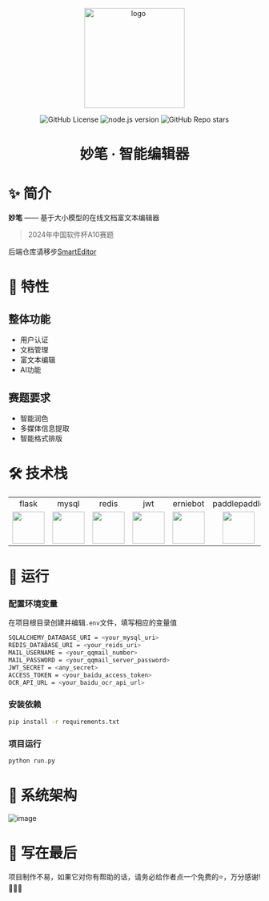 <div align="center">
    <p align="center">
        <img src="https://github.com/user-attachments/assets/2120ff94-8c29-41ff-8814-341137e026d1" alt="logo" width="200" />
    </p>
    
![GitHub License](https://img.shields.io/github/license/electronic-pig/SmartEditor)
![node.js version](https://img.shields.io/badge/python-3.8+-orange.svg)
![GitHub Repo stars](https://img.shields.io/github/stars/electronic-pig/SmartEditor)

<h1 align="center">妙笔 · 智能编辑器</h1>
</div>

# ✨ 简介

**妙笔** —— 基于大小模型的在线文档富文本编辑器

> 2024年中国软件杯A10赛题

后端仓库请移步[SmartEditor](https://github.com/electronic-pig/SmartEditor)

# 🎉 特性

## 整体功能

- 用户认证
- 文档管理
- 富文本编辑
- AI功能
  
## 赛题要求

- 智能润色
- 多媒体信息提取
- 智能格式排版

# 🛠 技术栈

<table>
    <tr>
        <td align="center">flask</td>
        <td align="center">mysql</td>
        <td align="center">redis</td>
        <td align="center">jwt</td>
        <td align="center">erniebot</td>
        <td align="center">paddlepaddle</td>
    </tr>
    <tr>
        <td align="center">
            <a title="flask" href="https://flask.palletsprojects.com/en/3.0.x/" target="_blank">
                <img height="64px" src="https://github.com/user-attachments/assets/e1ff55a9-f0ff-475d-8aef-82389bc5ebcc"/>
            </a>
        </td>
        <td align="center">
            <a title="mysql" href="https://www.mysql.com/cn/" target="_blank">
                <img height="64px" src="https://github.com/user-attachments/assets/55d8be2b-18bb-4092-b557-fea3e8a7eef1"/>
            </a>
        </td>
        <td align="center">
            <a title="redis" href="https://redis.io/" target="_blank">
                <img height="64px" src="https://github.com/user-attachments/assets/1e7eeaea-677e-4c46-a1fc-977a70857d89"/>
            </a>
        </td>
        <td align="center">
            <a title="jwt" href="https://jwt.io/" target="_blank">
                <img height="64px" src="https://github.com/user-attachments/assets/7ba63fb8-835e-4f28-8cf9-16e51b07127e"/>
            </a>
        </td>
        <td align="center">
            <a title="erniebot" href="https://ernie-bot-agent.readthedocs.io/zh-cn/stable/" target="_blank">
                <img height="64px" src="https://github.com/user-attachments/assets/81a50ba6-eeae-48bf-9663-94284b9b3c4d"/>
            </a>
        </td>
        <td align="center">
            <a title="paddlepaddle" href="https://aistudio.baidu.com/overview" target="_blank">
                <img height="64px" src="https://github.com/user-attachments/assets/93a555e1-83d0-4d0d-8042-1353aea65e97"/>
            </a>
        </td>
    </tr>
</table>

# 🚀 运行
### 配置环境变量
在项目根目录创建并编辑`.env`文件，填写相应的变量值
```bash
SQLALCHEMY_DATABASE_URI = <your_mysql_uri>
REDIS_DATABASE_URI = <your_reids_uri>
MAIL_USERNAME = <your_qqmail_number>
MAIL_PASSWORD = <your_qqmail_server_password>
JWT_SECRET = <any_secret>
ACCESS_TOKEN = <your_baidu_access_token>
OCR_API_URL = <your_baidu_ocr_api_url>
```
### 安装依赖
```sh
pip install -r requirements.txt
```
### 项目运行
```sh
python run.py
```
# 📐 系统架构
![image](https://github.com/user-attachments/assets/cdf5d549-6873-407c-bc39-3884f3a0a930)

# 📄 写在最后
项目制作不易，如果它对你有帮助的话，请务必给作者点一个免费的⭐，万分感谢!🙏🙏🙏

